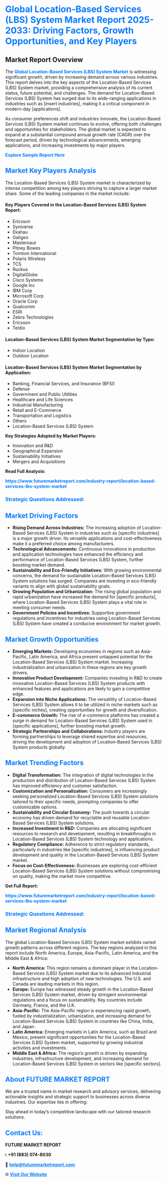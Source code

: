 <h1 style="color: #007BFF;">Global Location-Based Services (LBS) System Market Report 2025-2033: Driving Factors, Growth Opportunities, and Key Players</h1>

<section id="overview">
<h2>Market Report Overview</h2>
<p>The <a href="https://www.futuremarketreport.com/industry-report/location-based-services-lbs-system-market" style="color: #007BFF; text-decoration: none;"><strong>Global Location-Based Services (LBS) System Market</strong></a> is witnessing significant growth, driven by increasing demand across various industries. This report delves into the key aspects of the Location-Based Services (LBS) System market, providing a comprehensive analysis of its current status, future potential, and challenges. The demand for Location-Based Services (LBS) System has surged due to its wide-ranging applications in industries such as [insert industries], making it a critical component in modern-day [applications].</p>
<p>As consumer preferences shift and industries innovate, the Location-Based Services (LBS) System market continues to evolve, offering both challenges and opportunities for stakeholders. The global market is expected to expand at a substantial compound annual growth rate (CAGR) over the forecast period, driven by technological advancements, emerging applications, and increasing investments by major players.</p>
</section>

<section id="overview">
<p><a href="https://www.futuremarketreport.com/request-sample/reportId=111095" style="color: #007BFF; text-decoration: none;"><strong>Explore Sample Report Here</strong></a></p>
</section>

<section id="key-players">
<h2 style="color: #007BFF;">Market Key Players Analysis</h2>
<p>The Location-Based Services (LBS) System market is characterized by intense competition among key players striving to capture a larger market share. Some of the leading companies in the market include:</p>
<h4>Key Players Covered in the Location-Based Services (LBS) System Report:</h4>
<ul><li>Ericsson</li><li>Syniverse</li><li>Ekahau</li><li>Galigeo</li><li>Masternaut</li><li>Pitney Bowes</li><li>Tomtom International</li><li>Polaris Wireless</li><li>TCS</li><li>Ruckus</li><li>DigitalGlobe</li><li>Cisco Systems</li><li>Google Inc</li><li>IBM Corp</li><li>Microsoft Corp</li><li>Oracle Corp</li><li>Qualcomm</li><li>ESRI</li><li>Zebra Technologies</li><li>Ericsson</li><li>Teldio</li></ul>
<h4>Location-Based Services (LBS) System Market Segmentation by Type:</h4>
<ul><li>Indoor Location</li><li>Outdoor Location</li></ul>

<h4>Location-Based Services (LBS) System Market Segmentation by Application:</h4>
<ul><li>Banking, Financial Services, and Insurance (BFSI)</li><li>Defense</li><li>Government and Public Utilities</li><li>Healthcare and Life Sciences</li><li>Industrial Manufacturing</li><li>Retail and E-Commerce</li><li>Transportation and Logistics</li><li>Others</li><li>Location-Based Services (LBS) System</li></ul>
<p><strong>Key Strategies Adopted by Market Players:</strong></p>
<ul>
<li>Innovation and R&D</li>
<li>Geographical Expansion</li>
<li>Sustainability Initiatives</li>
<li>Mergers and Acquisitions</li>
</ul>
</section>

<section>
<p><strong>Read Full Analysis: </strong></p><a href="https://www.futuremarketreport.com/industry-report/location-based-services-lbs-system-market" style="color: #007BFF; text-decoration: none;"><strong>https://www.futuremarketreport.com/industry-report/location-based-services-lbs-system-market</strong></a>
<h3 style="color: #007BFF;">Strategic Questions Addressed:</h3>
</section>

<section id="driving-factors">
<h2 style="color: #007BFF;">Market Driving Factors</h2>
<ul>
<li><strong>Rising Demand Across Industries:</strong> The increasing adoption of Location-Based Services (LBS) System in industries such as [specific industries] is a major growth driver. Its versatile applications and cost-effectiveness make it a preferred choice among manufacturers.</li>
<li><strong>Technological Advancements:</strong> Continuous innovations in production and application technologies have enhanced the efficiency and performance of Location-Based Services (LBS) System, further boosting market demand.</li>
<li><strong>Sustainability and Eco-Friendly Initiatives:</strong> With growing environmental concerns, the demand for sustainable Location-Based Services (LBS) System solutions has surged. Companies are investing in eco-friendly variants to align with global sustainability goals.</li>
<li><strong>Growing Population and Urbanization:</strong> The rising global population and rapid urbanization have increased the demand for [specific products], where Location-Based Services (LBS) System plays a vital role in meeting consumer needs.</li>
<li><strong>Government Policies and Incentives:</strong> Supportive government regulations and incentives for industries using Location-Based Services (LBS) System have created a conducive environment for market growth.</li>
</ul>
</section>

<section id="growth-opportunities">
<h2 style="color: #007BFF;">Market Growth Opportunities</h2>
<ul>
<li><strong>Emerging Markets:</strong> Developing economies in regions such as Asia-Pacific, Latin America, and Africa present untapped potential for the Location-Based Services (LBS) System market. Increasing industrialization and urbanization in these regions are key growth drivers.</li>
<li><strong>Innovative Product Development:</strong> Companies investing in R&D to create innovative Location-Based Services (LBS) System products with enhanced features and applications are likely to gain a competitive edge.</li>
<li><strong>Expansion into Niche Applications:</strong> The versatility of Location-Based Services (LBS) System allows it to be utilized in niche markets such as [specific niches], creating opportunities for growth and diversification.</li>
<li><strong>E-commerce Growth:</strong> The rise of e-commerce platforms has created a surge in demand for Location-Based Services (LBS) System used in [specific applications], further boosting market growth.</li>
<li><strong>Strategic Partnerships and Collaborations:</strong> Industry players are forming partnerships to leverage shared expertise and resources, driving the development and adoption of Location-Based Services (LBS) System products globally.</li>
</ul>
</section>

<section id="trending-factors">
<h2 style="color: #007BFF;">Market Trending Factors</h2>
<ul>
<li><strong>Digital Transformation:</strong> The integration of digital technologies in the production and distribution of Location-Based Services (LBS) System has improved efficiency and customer satisfaction.</li>
<li><strong>Customization and Personalization:</strong> Consumers are increasingly seeking personalized Location-Based Services (LBS) System solutions tailored to their specific needs, prompting companies to offer customizable options.</li>
<li><strong>Sustainability and Circular Economy:</strong> The push towards a circular economy has driven demand for recyclable and reusable Location-Based Services (LBS) System solutions.</li>
<li><strong>Increased Investment in R&D:</strong> Companies are allocating significant resources to research and development, resulting in breakthroughs in Location-Based Services (LBS) System technology and applications.</li>
<li><strong>Regulatory Compliance:</strong> Adherence to strict regulatory standards, particularly in industries like [specific industries], is influencing product development and quality in the Location-Based Services (LBS) System market.</li>
<li><strong>Focus on Cost-Effectiveness:</strong> Businesses are exploring cost-efficient Location-Based Services (LBS) System solutions without compromising on quality, making the market more competitive.</li>
</ul>
</section>

<section>
<p><strong>Get Full Report: </strong></p><a href="https://www.futuremarketreport.com/industry-report/location-based-services-lbs-system-market" style="color: #007BFF; text-decoration: none;"><strong>https://www.futuremarketreport.com/industry-report/location-based-services-lbs-system-market</strong></a>
<h3 style="color: #007BFF;">Strategic Questions Addressed:</h3>
</section>


<section id="regional-analysis">
<h2 style="color: #007BFF;">Market Regional Analysis</h2>
<p>The global Location-Based Services (LBS) System market exhibits varied growth patterns across different regions. The key regions analyzed in this report include North America, Europe, Asia-Pacific, Latin America, and the Middle East & Africa:</p>
<ul>
<li><strong>North America:</strong> This region remains a dominant player in the Location-Based Services (LBS) System market due to its advanced industrial infrastructure and high adoption of new technologies. The U.S. and Canada are leading markets in this region.</li>
<li><strong>Europe:</strong> Europe has witnessed steady growth in the Location-Based Services (LBS) System market, driven by stringent environmental regulations and a focus on sustainability. Key countries include Germany, France, and the U.K.</li>
<li><strong>Asia-Pacific:</strong> The Asia-Pacific region is experiencing rapid growth, fueled by industrialization, urbanization, and increasing demand for Location-Based Services (LBS) System in countries like China, India, and Japan.</li>
<li><strong>Latin America:</strong> Emerging markets in Latin America, such as Brazil and Mexico, present significant opportunities for the Location-Based Services (LBS) System market, supported by growing industrial activities and investments.</li>
<li><strong>Middle East & Africa:</strong> The region’s growth is driven by expanding industries, infrastructure development, and increasing demand for Location-Based Services (LBS) System in sectors like [specific sectors].</li>
</ul>
</section>

<footer>
<h2 style="color: #007BFF;">About FUTURE MARKET REPORT</h2>
<p>We are a trusted name in market research and advisory services, delivering actionable insights and strategic support to businesses across diverse industries. Our expertise lies in offering:</p>

<p>Stay ahead in today’s competitive landscape with our tailored research solutions.</p>

<h2 style="color: #007BFF;">Contact Us:</h2>
<p><strong>FUTURE MARKET REPORT</strong></p>
<p>📞 <strong>+91 (883) 074-8030</strong></p>
<p>📧 <strong><a href="mailto:help@futuremarketreport.com" style="color: #007BFF;">help@futuremarketreport.com</a></strong></p>
<p>🌐 <strong><a href="https://www.futuremarketreport.com/" style="color: #007BFF;">Visit Our Website</a></strong></p>
</footer>
